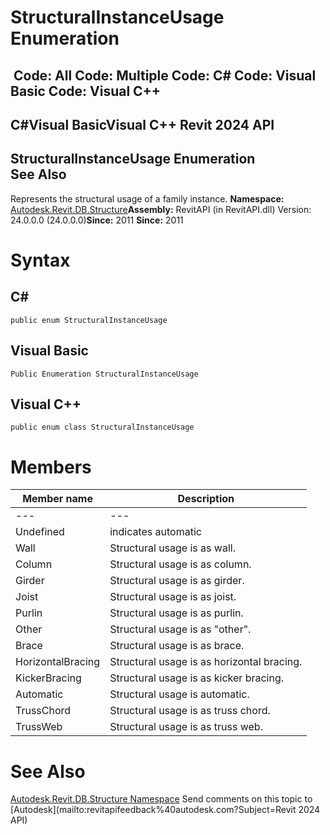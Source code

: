 # StructuralInstanceUsage Enumeration

﻿
 Code: All Code: Multiple Code: C# Code: Visual Basic Code: Visual C++   
---  
C#Visual BasicVisual C++
Revit 2024 API  
---  
StructuralInstanceUsage Enumeration  
See Also  
---  
Represents the structural usage of a family instance. 
**Namespace:** [Autodesk.Revit.DB.Structure](d586b341-f687-9d90-e96d-255806b7d4fc.md "Autodesk.Revit.DB.Structure Namespace")**Assembly:** RevitAPI (in RevitAPI.dll) Version: 24.0.0.0 (24.0.0.0)**Since:** 2011 **Since:** 2011 
# Syntax
C#  
---  
```text
public enum StructuralInstanceUsage
```
  
Visual Basic  
---  
```text
Public Enumeration StructuralInstanceUsage
```
  
Visual C++  
---  
```text
public enum class StructuralInstanceUsage
```
  
# Members
| Member name | Description |
| --- | --- |
| --- | --- |
| Undefined | indicates automatic |
| Wall | Structural usage is as wall. |
| Column | Structural usage is as column. |
| Girder | Structural usage is as girder. |
| Joist | Structural usage is as joist. |
| Purlin | Structural usage is as purlin. |
| Other | Structural usage is as "other". |
| Brace | Structural usage is as brace. |
| HorizontalBracing | Structural usage is as horizontal bracing. |
| KickerBracing | Structural usage is as kicker bracing. |
| Automatic | Structural usage is automatic. |
| TrussChord | Structural usage is as truss chord. |
| TrussWeb | Structural usage is as truss web. |

# See Also
[Autodesk.Revit.DB.Structure Namespace](d586b341-f687-9d90-e96d-255806b7d4fc.md "Autodesk.Revit.DB.Structure Namespace")
Send comments on this topic to [Autodesk](mailto:revitapifeedback%40autodesk.com?Subject=Revit 2024 API)